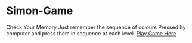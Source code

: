 # Simon-Game 
Check Your Memory 
Just remember the sequence of colours Pressed by computer and press them in sequence at each level.
[Play Game Here](https://diksha-2500.github.io/Simon-Game/)
